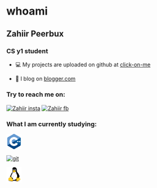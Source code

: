 # whoami
## Zahiir Peerbux
### CS y1 student

- :computer: My projects are uploaded on github at [click-on-me](https://github.com/Peerbux-Muhammud-Zahiir/Peerbux-Muhammud-Zahiir/)

- :open_hands: I blog on [blogger.com](https://www.blogger.com/profile/17690102153672011029)

<h3 align="left">Try to reach me on:</h3>
<p align="left">
<a href="https://www.instagram.com/m3455m4m3/" target="_blank"><img align="center" src="https://raw.githubusercontent.com/rahuldkjain/github-profile-readme-generator/master/src/images/icons/Social/instagram.svg" alt="Zahiir insta" height="40"/></a>
<a href="https://www.facebook.com/mnhjsnssm" target="_blank"><img align="center" src="https://raw.githubusercontent.com/rahuldkjain/github-profile-readme-generator/master/src/images/icons/Social/facebook.svg" alt="Zahiir fb" height="40"/></a>
</p>
</hr>
<h3 align="left">What I am currently studying:</h3>
<p align="left">

 <a href="https://www.w3schools.com/cpp/" target="_blank" rel="noreferrer"> <img align="center" img src="https://raw.githubusercontent.com/devicons/devicon/master/icons/cplusplus/cplusplus-original.svg" alt="cplusplus" height="40"/> </a> 
  
  <a href="https://git-scm.com/" target="_blank" rel="noreferrer"> <img align="center" img src="https://www.vectorlogo.zone/logos/git-scm/git-scm-icon.svg" alt="git" height="20"/> </a> 

  <a href="https://www.linux.org/" target="_blank" rel="noreferrer"> <img align="center" img src="https://raw.githubusercontent.com/devicons/devicon/master/icons/linux/linux-original.svg" alt="linux" height="40"/> </a> 

  </p>
